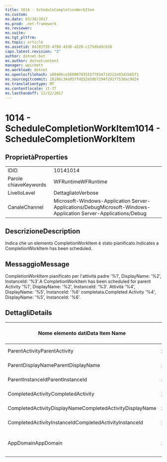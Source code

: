 ```yaml
---
title: 1014 - ScheduleCompletionWorkItem
ms.custom: 
ms.date: 03/30/2017
ms.prod: .net-framework
ms.reviewer: 
ms.suite: 
ms.tgt_pltfrm: 
ms.topic: article
ms.assetid: 84203735-478d-42d8-a320-c175dbddcb38
caps.latest.revision: "3"
author: dotnet-bot
ms.author: dotnetcontent
manager: wpickett
ms.workload: dotnet
ms.openlocfilehash: a80406ce56000703555f7834714222e03d2b65f1
ms.sourcegitcommit: 16186c34a957fdd52e5db7294f291f7530ac9d24
ms.translationtype: MT
ms.contentlocale: it-IT
ms.lasthandoff: 12/22/2017
---
```

# <a name="1014---schedulecompletionworkitem"></a><span data-ttu-id="3caae-102">1014 - ScheduleCompletionWorkItem</span><span class="sxs-lookup"><span data-stu-id="3caae-102">1014 - ScheduleCompletionWorkItem</span></span>
## <a name="properties"></a><span data-ttu-id="3caae-103">Proprietà</span><span class="sxs-lookup"><span data-stu-id="3caae-103">Properties</span></span>  
  
|||  
|-|-|  
|<span data-ttu-id="3caae-104">ID</span><span class="sxs-lookup"><span data-stu-id="3caae-104">ID</span></span>|<span data-ttu-id="3caae-105">1014</span><span class="sxs-lookup"><span data-stu-id="3caae-105">1014</span></span>|  
|<span data-ttu-id="3caae-106">Parole chiave</span><span class="sxs-lookup"><span data-stu-id="3caae-106">Keywords</span></span>|<span data-ttu-id="3caae-107">WFRuntime</span><span class="sxs-lookup"><span data-stu-id="3caae-107">WFRuntime</span></span>|  
|<span data-ttu-id="3caae-108">Livello</span><span class="sxs-lookup"><span data-stu-id="3caae-108">Level</span></span>|<span data-ttu-id="3caae-109">Dettagliato</span><span class="sxs-lookup"><span data-stu-id="3caae-109">Verbose</span></span>|  
|<span data-ttu-id="3caae-110">Canale</span><span class="sxs-lookup"><span data-stu-id="3caae-110">Channel</span></span>|<span data-ttu-id="3caae-111">Microsoft-Windows-Application Server-Applications/Debug</span><span class="sxs-lookup"><span data-stu-id="3caae-111">Microsoft-Windows-Application Server-Applications/Debug</span></span>|  
  
## <a name="description"></a><span data-ttu-id="3caae-112">Descrizione</span><span class="sxs-lookup"><span data-stu-id="3caae-112">Description</span></span>  
 <span data-ttu-id="3caae-113">Indica che un elemento CompletionWorkItem è stato pianificato.</span><span class="sxs-lookup"><span data-stu-id="3caae-113">Indicates a CompletionWorkItem has been scheduled.</span></span>  
  
## <a name="message"></a><span data-ttu-id="3caae-114">Messaggio</span><span class="sxs-lookup"><span data-stu-id="3caae-114">Message</span></span>  
 <span data-ttu-id="3caae-115">CompletionWorkItem pianificato per l'attività padre '%1', DisplayName: '%2', InstanceId: '%3'.</span><span class="sxs-lookup"><span data-stu-id="3caae-115">A CompletionWorkItem has been scheduled for parent Activity '%1', DisplayName: '%2', InstanceId: '%3'.</span></span>  <span data-ttu-id="3caae-116">Attività '%4', DisplayName: '%5', InstanceId: '%6' completata.</span><span class="sxs-lookup"><span data-stu-id="3caae-116">Completed Activity '%4', DisplayName: '%5', InstanceId: '%6'.</span></span>  
  
## <a name="details"></a><span data-ttu-id="3caae-117">Dettagli</span><span class="sxs-lookup"><span data-stu-id="3caae-117">Details</span></span>  
  
|<span data-ttu-id="3caae-118">Nome elemento dati</span><span class="sxs-lookup"><span data-stu-id="3caae-118">Data Item Name</span></span>|<span data-ttu-id="3caae-119">Tipo elemento dati</span><span class="sxs-lookup"><span data-stu-id="3caae-119">Data Item Type</span></span>|<span data-ttu-id="3caae-120">Descrizione</span><span class="sxs-lookup"><span data-stu-id="3caae-120">Description</span></span>|  
|--------------------|--------------------|-----------------|  
|<span data-ttu-id="3caae-121">ParentActivity</span><span class="sxs-lookup"><span data-stu-id="3caae-121">ParentActivity</span></span>|<span data-ttu-id="3caae-122">xs:string</span><span class="sxs-lookup"><span data-stu-id="3caae-122">xs:string</span></span>|<span data-ttu-id="3caae-123">Nome tipo dell'attività padre.</span><span class="sxs-lookup"><span data-stu-id="3caae-123">The type name of the parent activity.</span></span>|  
|<span data-ttu-id="3caae-124">ParentDisplayName</span><span class="sxs-lookup"><span data-stu-id="3caae-124">ParentDisplayName</span></span>|<span data-ttu-id="3caae-125">xs:string</span><span class="sxs-lookup"><span data-stu-id="3caae-125">xs:string</span></span>|<span data-ttu-id="3caae-126">Nome visualizzato dell'attività padre.</span><span class="sxs-lookup"><span data-stu-id="3caae-126">The display name of the parent activity.</span></span>|  
|<span data-ttu-id="3caae-127">ParentInstanceId</span><span class="sxs-lookup"><span data-stu-id="3caae-127">ParentInstanceId</span></span>|<span data-ttu-id="3caae-128">xs:string</span><span class="sxs-lookup"><span data-stu-id="3caae-128">xs:string</span></span>|<span data-ttu-id="3caae-129">ID dell'istanza dell'attività padre.</span><span class="sxs-lookup"><span data-stu-id="3caae-129">The instance id of the parent activity.</span></span>|  
|<span data-ttu-id="3caae-130">CompletedActivity</span><span class="sxs-lookup"><span data-stu-id="3caae-130">CompletedActivity</span></span>|<span data-ttu-id="3caae-131">xs:string</span><span class="sxs-lookup"><span data-stu-id="3caae-131">xs:string</span></span>|<span data-ttu-id="3caae-132">Nome tipo dell'attività completata.</span><span class="sxs-lookup"><span data-stu-id="3caae-132">The type name of the completed activity.</span></span>|  
|<span data-ttu-id="3caae-133">CompletedActivityDisplayName</span><span class="sxs-lookup"><span data-stu-id="3caae-133">CompletedActivityDisplayName</span></span>|<span data-ttu-id="3caae-134">xs:string</span><span class="sxs-lookup"><span data-stu-id="3caae-134">xs:string</span></span>|<span data-ttu-id="3caae-135">Nome visualizzato dell'attività completata.</span><span class="sxs-lookup"><span data-stu-id="3caae-135">The display name of the completed activity.</span></span>|  
|<span data-ttu-id="3caae-136">CompletedActivityInstanceId</span><span class="sxs-lookup"><span data-stu-id="3caae-136">CompletedActivityInstanceId</span></span>|<span data-ttu-id="3caae-137">xs:string</span><span class="sxs-lookup"><span data-stu-id="3caae-137">xs:string</span></span>|<span data-ttu-id="3caae-138">L'ID dell'istanza dell'attività completata.</span><span class="sxs-lookup"><span data-stu-id="3caae-138">The instance id of the completed activity.</span></span>|  
|<span data-ttu-id="3caae-139">AppDomain</span><span class="sxs-lookup"><span data-stu-id="3caae-139">AppDomain</span></span>|<span data-ttu-id="3caae-140">xs:string</span><span class="sxs-lookup"><span data-stu-id="3caae-140">xs:string</span></span>|<span data-ttu-id="3caae-141">Stringa restituita da AppDomain.CurrentDomain.FriendlyName.</span><span class="sxs-lookup"><span data-stu-id="3caae-141">The string returned by AppDomain.CurrentDomain.FriendlyName.</span></span>|
